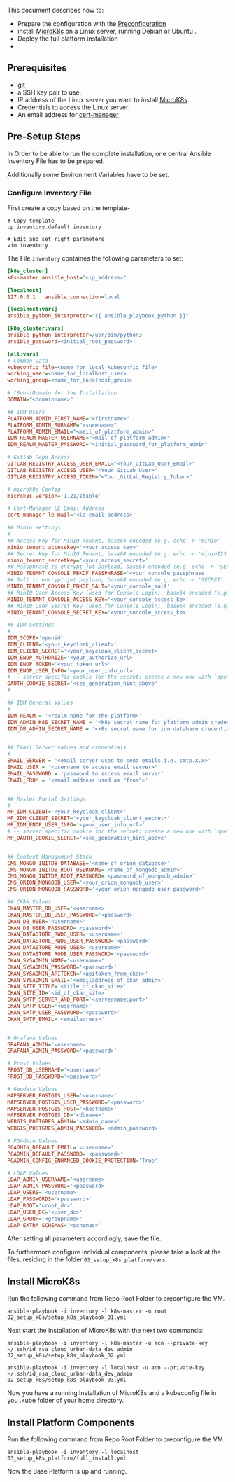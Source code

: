 This document describes how to:

+ Prepare the configuration with the [Preconfiguration](#pre-setup-steps)
+ install [MicroK8s](#install-microk8s) on a Linux server, running Debian or Ubuntu .
+ Deploy the full platform installation
+ 
## Prerequisites
- [git](https://git-scm.com)
- a SSH key pair to use.
- IP address of the Linux server you want to install [MicroK8s](https://microk8s.io).
- Credentials to access the Linux server.
- An email address for [cert-manager](https://cert-manager.io)

## Pre-Setup Steps

In Order to be able to run the complete installation, one central Ansible Inventory File has to be prepared. 

Additionally some Environment Variables have to be set.

### Configure Inventory File

First create a copy based on the template-

```
# Copy template
cp inventory.default inventory

# Edit and set right parameters
vim inventory
```

The File `inventory` containes the following parameters to set:

```ini
[k8s_cluster]
k8s-master ansible_host="<ip_address>"

[localhost]
127.0.0.1   ansible_connection=local

[localhost:vars]
ansible_python_interpreter="{{ ansible_playbook_python }}"

[k8s_cluster:vars]
ansible_python_interpreter=/usr/bin/python3
ansible_password=<initial_root_password>

[all:vars]
# Common Data
kubeconfig_file=<name_for_local_kubeconfig_file>
working_user=<name_for_localhost_user>
working_group=<name_for_localhost_group>

# (Sub-)Domain for the Installation
DOMAIN="<domainname>"

## IDM Users
PLATFORM_ADMIN_FIRST_NAME="<firstname>"
PLATFORM_ADMIN_SURNAME="<surename>"
PLATFORM_ADMIN_EMAIL="<mail_of_platform_admin>"
IDM_REALM_MASTER_USERNAME="<mail_of_platform_admin>"
IDM_REALM_MASTER_PASSWORD="<initial_password_for_platform_admin"

# Gitlab Repo Access
GITLAB_REGISTRY_ACCESS_USER_EMAIL="<Your_GitLab_User_Email>"
GITLAB_REGISTRY_ACCESS_USER="<Your_GitLab_User>"
GITLAB_REGISTRY_ACCESS_TOKEN="<Your_GitLab_Registry_Token>"

# microk8s Config
microk8s_version='1.21/stable'

# Cert-Manager LE Email Address
cert_manager_le_mail='<le_email_address>'

## Minio settings
#
## Access Key for MinIO Tenant, base64 encoded (e.g. echo -n 'minio' | base64)
minio_tenant_accesskey='<your_access_key>'
## Secret Key for MinIO Tenant, base64 encoded (e.g. echo -n 'minio123' | base64)
minio_tenant_secretkey='<your_access_secret>'
## Passphrase to encrypt jwt payload, base64 encoded (e.g. echo -n 'SECRET' | base64)
MINIO_TENANT_CONSOLE_PBKDF_PASSPHRASE='<your_console_passphrase'
## Salt to encrypt jwt payload, base64 encoded (e.g. echo -n 'SECRET' | base64)
MINIO_TENANT_CONSOLE_PBKDF_SALT='<your_console_salt'
## MinIO User Access Key (used for Console Login), base64 encoded (e.g.  echo -n 'YOURCONSOLEACCESS' | base64)
MINIO_TENANT_CONSOLE_ACCESS_KEY='<your_soncole_access_ke>'
## MinIO User Secret Key (used for Console Login), base64 encoded (e.g. echo -n 'YOURCONSOLESECRET' | base64)
MINIO_TENANT_CONSOLE_SECRET_KEY='<your_soncole_access_ke>'

## IDM Settings
#
IDM_SCOPE='openid'
IDM_CLIENT='<your_keycloak_client>'
IDM_CLIENT_SECRET='<your_keycloak_client_secret>'
IDM_ENDP_AUTHORIZE='<your_authorize_url>'
IDM_ENDP_TOKEN='<your_token_url>'
IDM_ENDP_USER_INFO='<your_user_info_url>'
# -- server specific cookie for the secret; create a new one with `openssl rand -base64 32 | head -c 32 | base64`
OAUTH_COOKIE_SECRET='<see_generation_hint_above'
#

## IDM General Values
#
IDM_REALM = '<realm name for the platform>'
IDM_ADMIN_K8S_SECRET_NAME = '<k8s secret name for platform admin credentials>'
IDM_DB_ADMIN_SECRET_NAME = '<k8s secret name for idm database credentials>'


## Email Server values and credentials
#
EMAIL_SERVER = '<email server used to send emails i.e. smtp.x.x>'
EMAIL_USER = '<username to access email server>'
EMAIL_PASSWORD = 'password to access email server'
EMAIL_FROM = '<email address used as "from">'


## Master Portal Settings
#
MP_IDM_CLIENT='<your_keycloak_client>'
MP_IDM_CLIENT_SECRET='<your_keycloak_client_secret>'
MP_IDM_ENDP_USER_INFO='<your_user_info_url>'
# -- server specific cookie for the secret; create a new one with `openssl rand -base64 32 | head -c 32 | base64`
MP_OAUTH_COOKIE_SECRET='<see_generation_hint_above'


## Context Management Stack
CMS_MONGO_INITDB_DATABASE='<name_of_orion_database>'
CMS_MONGO_INITDB_ROOT_USERNAME='<name_of_mongodb_admin>'
CMS_MONGO_INITDB_ROOT_PASSWORD='<password_of_mongodb_admin>'
CMS_ORION_MONGODB_USER='<your_orion_mongodb_user>'
CMS_ORION_MONGODB_PASSWORD='<your_orion_mongodb_user_password>'

## CKAN Values
CKAN_MASTER_DB_USER='<username>'
CKAN_MASTER_DB_USER_PASSWORD='<password>'
CKAN_DB_USER='<username>'
CKAN_DB_USER_PASSWORD='<password>'
CKAN_DATASTORE_RWDB_USER='<username>'
CKAN_DATASTORE_RWDB_USER_PASSWORD='<password>'
CKAN_DATASTORE_RODB_USER='<username>'
CKAN_DATASTORE_RODB_USER_PASSWORD='<password>'
CKAN_SYSADMIN_NAME='<username>'
CKAN_SYSADMIN_PASSWORD='<password>'
CKAN_SYSADMIN_APITOKEN='<apitoken_from_ckan>'
CKAN_SYSADMIN_EMAIL='<emailaddress_of_ckan_admin>'
CKAN_SITE_TITLE='<title_of_ckan_site>'
CKAN_SITE_ID='<id_of_ckan_site>'
CKAN_SMTP_SERVER_AND_PORT='<servername:port>'
CKAN_SMTP_USER='<username>'
CKAN_SMTP_USER_PASSWORD='<password>'
CKAN_SMTP_EMAIL='<emailadress>'


# Grafana Values
GRAFANA_ADMIN='<username>'
GRAFANA_ADMIN_PASSWORD='<password>'

# Frost Values
FROST_DB_USERNAME='<username>'
FROST_DB_PASSWORD='<password>'

# Geodata Values
MAPSERVER_POSTGIS_USER='<username>'
MAPSERVER_POSTGIS_USER_PASSWORD='<password>'
MAPSERVER_POSTGIS_HOST='<hostname>'
MAPSERVER_POSTGIS_DB='<dbname>'
WEBGIS_POSTGRES_ADMIN='<admin_name>'
WEBGIS_POSTGRES_ADMIN_PASSWORD='<admin_password>'

# PGAdmin Values
PGADMIN_DEFAULT_EMAIL='<username>'
PGADMIN_DEFAULT_PASSWORD='<password>'
PGADMIN_CONFIG_ENHANCED_COOKIE_PROTECTION='True'

# LDAP Values
LDAP_ADMIN_USERNAME='<username>'
LDAP_ADMIN_PASSWORD='<password>'
LDAP_USERS='<username>'
LDAP_PASSWORDS='<password>'
LDAP_ROOT='<root_dn>'
LDAP_USER_DC='<user_dc>'
LDAP_GROUP='<groupname>'
LDAP_EXTRA_SCHEMAS='<schemas>'
```

After setting all parameters accordingly, save the file.

To furthermore configure individual components, please take a look at the files, residing in the folder `03_setup_k8s_platform/vars`.

## Install MicroK8s

Run the following command from Repo Root Folder to preconfigure the VM.

```
ansible-playbook -i inventory -l k8s-master -u root 02_setup_k8s/setup_k8s_playbook_01.yml
```

Next start the installation of MicroK8s with the next two commands:

```
ansible-playbook -i inventory -l k8s-master -u acn --private-key ~/.ssh/id_rsa_cloud_urban-data_dev_admin 02_setup_k8s/setup_k8s_playbook_02.yml

ansible-playbook -i inventory -l localhost -u acn --private-key ~/.ssh/id_rsa_cloud_urban-data_dev_admin 02_setup_k8s/setup_k8s_playbook_03.yml

```

Now you have a running Installation of MicroK8s and a kubeconfig file in you .kube folder of your home directory.

## Install Platform Components

Run the following command from Repo Root Folder to preconfigure the VM.

```
ansible-playbook -i inventory -l localhost  03_setup_k8s_platform/full_install.yml
```

Now the Base Platform is up and running.

